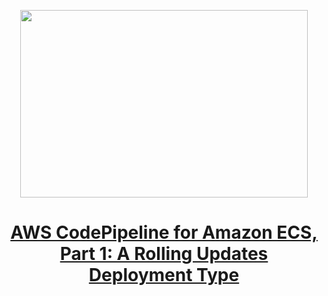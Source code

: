<p align="center">
  <img width="460" height="300" src="https://miro.medium.com/max/700/1*zfVgSerSbNlN2Xcx2D_2Pg.png">
</p>

<h1 align="center"><a href="https://aws.plainenglish.io/aws-codepipeline-for-ecs-with-rolling-updates-deployment-type-53aacd03b8e5">AWS CodePipeline for Amazon ECS, Part 1: A Rolling Updates Deployment Type</a></h1>
